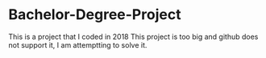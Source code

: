 # Bachelor-Degree-Project
This is a project that I coded in 2018
This project is too big and github does not support it, I am attemptting to solve it.
